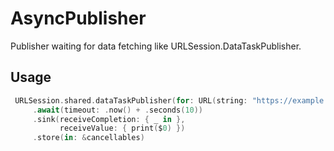 # AsyncPublisher
Publisher waiting for data fetching like URLSession.DataTaskPublisher.

## Usage

```swift
 URLSession.shared.dataTaskPublisher(for: URL(string: "https://example.com")!)
     .await(timeout: .now() + .seconds(10))
     .sink(receiveCompletion: { _ in },
           receiveValue: { print($0) })
     .store(in: &cancellables)
```
